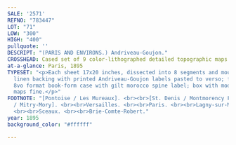 ```yaml
---
SALE: '2571'
REFNO: "783447"
LOT: "71"
LOW: "300"
HIGH: "400"
pullquote: ''
DESCRIPT: "(PARIS AND ENVIRONS.) Andriveau-Goujon."
CROSSHEAD: Cased set of 9 color-lithographed detailed topographic maps.
at-a-glance: Paris, 1895
TYPESET: "<p>Each sheet 17x20 inches, dissected into 8 segments and mounted on original
  linen backing with printed Andriveau-Goujon labels pasted to verso; folding into
  8vo format book-form case with gilt morocco spine label; box with moderate wear,
  maps fine.</p>"
FOOTNOTE: "[Pontoise / Les Mureaux]. <br><br>[St. Denis / Montmorency Forest]. <br><br>[Dammartin-en-Goële
  / Mitry-Mory]. <br><br>Versailles. <br><br>Paris. <br><br>Lagny-sur-Marne. <br><br>Chevreuse.
  <br><br>Sceaux. <br><br>Brie-Comte-Robert."
year: 1895
background_color: "#ffffff"

---
```

